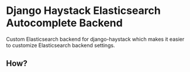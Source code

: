# Django Haystack Elasticsearch Autocomplete Backend

Custom Elasticsearch backend for django-haystack which makes it easier to customize 
Elasticsearch backend settings.
 
## How?


